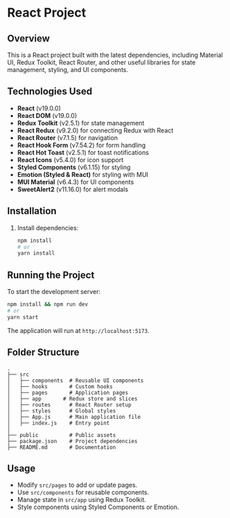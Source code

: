 # React Project

## Overview
This is a React project built with the latest dependencies, including Material UI, Redux Toolkit, React Router, and other useful libraries for state management, styling, and UI components.

## Technologies Used
- **React** (v19.0.0)
- **React DOM** (v19.0.0)
- **Redux Toolkit** (v2.5.1) for state management
- **React Redux** (v9.2.0) for connecting Redux with React
- **React Router** (v7.1.5) for navigation
- **React Hook Form** (v7.54.2) for form handling
- **React Hot Toast** (v2.5.1) for toast notifications
- **React Icons** (v5.4.0) for icon support
- **Styled Components** (v6.1.15) for styling
- **Emotion (Styled & React)** for styling with MUI
- **MUI Material** (v6.4.3) for UI components
- **SweetAlert2** (v11.16.0) for alert modals

## Installation

1. Install dependencies:
   ```sh
   npm install
   # or
   yarn install
   ```

## Running the Project
To start the development server:
```sh
npm install && npm run dev 
# or
yarn start
```
The application will run at `http://localhost:5173`.

## Folder Structure
```
.
├── src
│   ├── components  # Reusable UI components
│   ├── hooks       # Custom hooks
│   ├── pages       # Application pages
│   ├── app       # Redux store and slices
│   ├── routes      # React Router setup
│   ├── styles      # Global styles
│   ├── App.js      # Main application file
│   ├── index.js    # Entry point
│
├── public          # Public assets
├── package.json    # Project dependencies
├── README.md       # Documentation
```

## Usage
- Modify `src/pages` to add or update pages.
- Use `src/components` for reusable components.
- Manage state in `src/app` using Redux Toolkit.
- Style components using Styled Components or Emotion.


